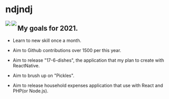 # ndjndj

<p></p>

<a href="https://github.com/anuraghazra/github-readme-stats">
  <img align="left" src="https://github-readme-stats.vercel.app/api?username=ndjndj&theme=radical&count_private=true&show_icons=true" />
</a>
<a href="https://github.com/anuraghazra/github-readme-stats">
  <img align="left" src="https://github-readme-stats.vercel.app/api/top-langs/?username=ndjndj&theme=radical&layout=compact" />
</a>

<p></p>

## My goals for 2021.

- Learn to new skill once a month.

- Aim to Github contributions over 1500 per this year.

- Aim to release "17-6-dishes", the application that my plan to create with ReactNative.

- Aim to brush up on "Pickles".

- Aim to release household expenses application that use with React and PHP(or Node.js).

